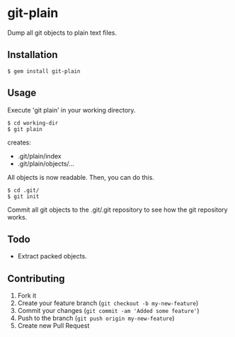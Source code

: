 # git-plain

Dump all git objects to plain text files.


## Installation

    $ gem install git-plain

## Usage

Execute 'git plain' in your working directory.

    $ cd working-dir
    $ git plain

creates:

- .git/plain/index
- .git/plain/objects/...

All objects is now readable. Then, you can do this.

    $ cd .git/
    $ git init

Commit all git objects to the .git/.git repository to see how the git repository works.


## Todo 

- Extract packed objects.

## Contributing

1. Fork it
2. Create your feature branch (`git checkout -b my-new-feature`)
3. Commit your changes (`git commit -am 'Added some feature'`)
4. Push to the branch (`git push origin my-new-feature`)
5. Create new Pull Request
